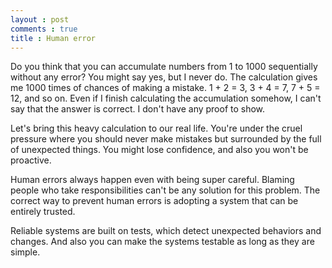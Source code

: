 ```yaml
---
layout : post
comments : true
title : Human error
---
```


Do you think that you can accumulate numbers from 1 to 1000 sequentially without any error? You might say yes, but I never do. The calculation gives me 1000 times of chances of making a mistake. 1 + 2 = 3, 3 + 4 = 7, 7 + 5 = 12, and so on. Even if I finish calculating the accumulation somehow, I can't say that the answer is correct. I don't have any proof to show.

<!--break-->

Let's bring this heavy calculation to our real life. You're under the cruel pressure where you should never make mistakes but surrounded by the full of unexpected things. You might lose confidence, and also you won't be proactive.

Human errors always happen even with being super careful. Blaming people who take responsibilities can't be any solution for this problem. The correct way to prevent human errors is adopting a system that can be entirely trusted.

Reliable systems are built on tests, which detect unexpected behaviors and changes. And also you can make the systems testable as long as they are simple.
